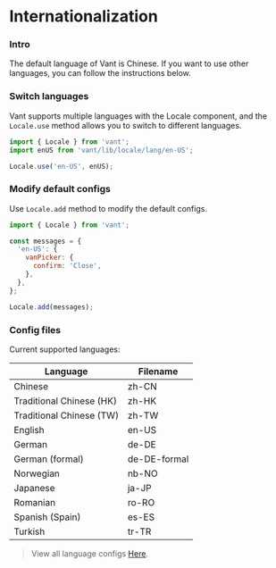 # Internationalization

### Intro

The default language of Vant is Chinese. If you want to use other languages, you can follow the instructions below.

### Switch languages

Vant supports multiple languages with the Locale component, and the `Locale.use` method allows you to switch to different languages.

```js
import { Locale } from 'vant';
import enUS from 'vant/lib/locale/lang/en-US';

Locale.use('en-US', enUS);
```

### Modify default configs

Use `Locale.add` method to modify the default configs.

```js
import { Locale } from 'vant';

const messages = {
  'en-US': {
    vanPicker: {
      confirm: 'Close',
    },
  },
};

Locale.add(messages);
```

### Config files

Current supported languages:

| Language                 | Filename     |
| ------------------------ | ------------ |
| Chinese                  | zh-CN        |
| Traditional Chinese (HK) | zh-HK        |
| Traditional Chinese (TW) | zh-TW        |
| English                  | en-US        |
| German                   | de-DE        |
| German (formal)          | de-DE-formal |
| Norwegian                | nb-NO        |
| Japanese                 | ja-JP        |
| Romanian                 | ro-RO        |
| Spanish (Spain)          | es-ES        |
| Turkish                  | tr-TR        |

> View all language configs [Here](https://github.com/youzan/vant/tree/dev/src/locale/lang).

